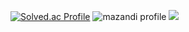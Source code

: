 [![Solved.ac Profile](http://mazassumnida.wtf/api/v2/generate_badge?boj=ghh7964)](https://solved.ac/ghh7964/)
![mazandi profile](http://mazandi.herokuapp.com/api?handle={ghh7964}&theme=warm)
<img src="http://mazandi.herokuapp.com/api?handle={ghh7964}&theme=warm"/>

<!--
**ghh7964/ghh7964** is a ✨ _special_ ✨ repository because its `README.md` (this file) appears on your GitHub profile.

Here are some ideas to get you started:

- 🔭 I’m currently working on ...
- 🌱 I’m currently learning ...
- 👯 I’m looking to collaborate on ...
- 🤔 I’m looking for help with ...
- 💬 Ask me about ...
- 📫 How to reach me: ...
- 😄 Pronouns: ...
- ⚡ Fun fact: ...
-->
